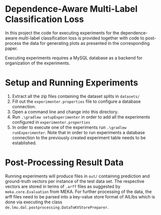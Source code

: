 # Dependence-Aware Multi-Label Classification Loss

In this project the code for executing experiments for the dependence-aware multi-label classification loss is provided together with code to post-process the data for generating plots as presented in the corresponding paper.

Executing experiments requires a MySQL database as a backend for organization of the experiments.

# Setup and Running Experiments

1. Extract all the zip files containing the dataset splits in ``datasets/``
2. Fill out the ``experimenter.properties`` file to configure a database connection.
3. Open a command line and change into this directory.
4. Run ``.\gradlew setupExperimenter`` in order to add all the experiments configured in ``experimenter.properties``
5. In order to execute one of the experiments run ``.\gradlew runExperimenter``. Note that in order to run experiments a database connection to the previously created experiment table needs to be established.

# Post-Processing Result Data

Running experiments will produce files in ``out/`` containing prediction and ground-truth vectors per instance of the test data set. The respective vectors are stored in terms of ``.arff`` files as suggested by ``meka.core.Evaluation`` from MEKA. For further processing of the data, the arff files need to be parsed into a key-value store format of AILIbs which is done via executing the class ``de.lmu.dal.postprocessing.DataToKVStorePreparer``.